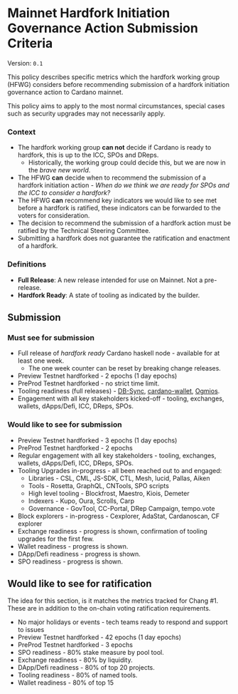 
# Mainnet Hardfork Initiation Governance Action Submission Criteria

Version: `0.1`

This policy describes specific metrics which the hardfork working group (HFWG) considers before recommending submission of a hardfork initiation governance action to Cardano mainnet.

This policy aims to apply to the most normal circumstances, special cases such as security upgrades may not necessarily apply.

### Context

- The hardfork working group **can not** decide if Cardano is ready to hardfork, this is up to the ICC, SPOs and DReps.
  - Historically, the working group could decide this, but we are now in the *brave new world*.
- The HFWG **can** decide when to recommend the submission of a hardfork initiation action - *When do we think we are ready for SPOs and the ICC to consider a hardfork?*
- The HFWG **can** recommend key indicators we would like to see met before a hardfork is ratified, these indicators can be forwarded to the voters for consideration.
- The decision to recommend the submission of a hardfork action must be ratified by the Technical Steering Committee.
- Submitting a hardfork does not guarantee the ratification and enactment of a hardfork.

### Definitions

- **Full Release**: A new release intended for use on Mainnet. Not a pre-release.
- **Hardfork Ready**: A state of tooling as indicated by the builder.

## Submission

### Must see for submission

- Full release of *hardfork ready* Cardano haskell node - available for at least one week.
  - The one week counter can be reset by breaking change releases.
- Preview Testnet hardforked - 2 epochs (1 day epochs)
- PreProd Testnet hardforked - no strict time limit.
- Tooling readiness (full releases) - [DB-Sync](https://github.com/IntersectMBO/cardano-db-sync), [cardano-wallet](https://github.com/cardano-foundation/cardano-wallet), [Ogmios](https://github.com/cardanosolutions/ogmios).
- Engagement with all key stakeholders kicked-off - tooling, exchanges, wallets, dApps/Defi, ICC, DReps, SPOs.

### Would like to see for submission

- Preview Testnet hardforked - 3 epochs (1 day epochs)
- PreProd Testnet hardforked - 2 epochs
- Regular engagement with all key stakeholders - tooling, exchanges, wallets, dApps/Defi, ICC, DReps, SPOs.
- Tooling Upgrades in-progress - all been reached out to and engaged:
  - Libraries - CSL, CML, JS-SDK, CTL, Mesh, lucid, Pallas, Aiken
  - Tools - Rosetta, GraphQL, CNTools, SPO scripts
  - High level tooling - Blockfrost, Maestro, Kiois, Demeter
  - Indexers - Kupo, Oura, Scrolls, Carp
  - Governance - GovTool, CC-Portal, DRep Campaign, tempo.vote
- Block explorers - in-progress - Cexplorer, AdaStat, Cardanoscan, CF explorer 
- Exchange readiness - progress is shown, confirmation of tooling upgrades for the first few.
- Wallet readiness - progress is shown.
- DApp/Defi readiness - progress is shown.
- SPO readiness - progress is shown.

## Would like to see for ratification

The idea for this section, is it matches the metrics tracked for Chang #1.
These are in addition to the on-chain voting ratification requirements.

- No major holidays or events - tech teams ready to respond and support to issues
- Preview Testnet hardforked - 42 epochs (1 day epochs)
- PreProd Testnet hardforked - 3 epochs
- SPO readiness - 80% stake measure by pool tool.
- Exchange readiness - 80% by liquidity.
- DApp/Defi readiness - 80% of top 20 projects.
- Tooling readiness - 80% of named tools.
- Wallet readiness - 80% of top 15
